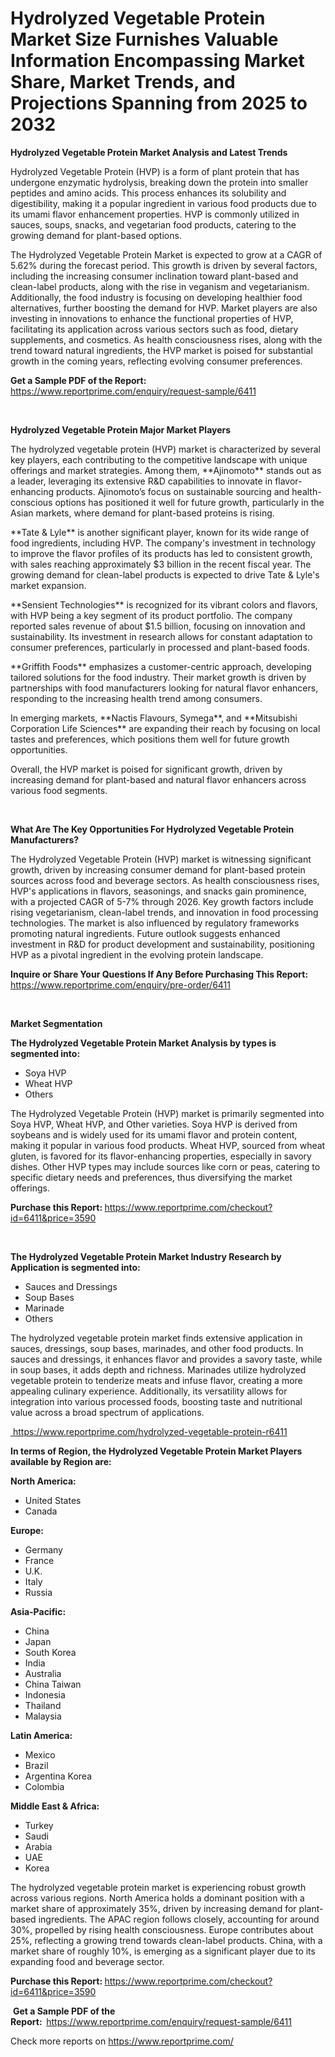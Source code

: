 <p><h1>Hydrolyzed Vegetable Protein Market Size Furnishes Valuable Information Encompassing Market Share, Market Trends, and Projections Spanning from 2025 to 2032</h1></p><p><strong>Hydrolyzed Vegetable Protein Market Analysis and Latest Trends</strong></p>
<p><p>Hydrolyzed Vegetable Protein (HVP) is a form of plant protein that has undergone enzymatic hydrolysis, breaking down the protein into smaller peptides and amino acids. This process enhances its solubility and digestibility, making it a popular ingredient in various food products due to its umami flavor enhancement properties. HVP is commonly utilized in sauces, soups, snacks, and vegetarian food products, catering to the growing demand for plant-based options.</p><p>The Hydrolyzed Vegetable Protein Market is expected to grow at a CAGR of 5.62% during the forecast period. This growth is driven by several factors, including the increasing consumer inclination toward plant-based and clean-label products, along with the rise in veganism and vegetarianism. Additionally, the food industry is focusing on developing healthier food alternatives, further boosting the demand for HVP. Market players are also investing in innovations to enhance the functional properties of HVP, facilitating its application across various sectors such as food, dietary supplements, and cosmetics. As health consciousness rises, along with the trend toward natural ingredients, the HVP market is poised for substantial growth in the coming years, reflecting evolving consumer preferences.</p></p>
<p><strong>Get a Sample PDF of the Report:&nbsp;</strong> <a href="https://www.reportprime.com/enquiry/request-sample/6411?utm_campaign=3567&utm_medium=2&utm_source=Github&utm_content=ia&utm_term=19032025&utm_id=hydrolyzed-vegetable-protein">https://www.reportprime.com/enquiry/request-sample/6411</a></p>
<p>&nbsp;</p>
<p><strong>Hydrolyzed Vegetable Protein Major Market Players</strong></p>
<p><p>The hydrolyzed vegetable protein (HVP) market is characterized by several key players, each contributing to the competitive landscape with unique offerings and market strategies. Among them, **Ajinomoto** stands out as a leader, leveraging its extensive R&D capabilities to innovate in flavor-enhancing products. Ajinomoto’s focus on sustainable sourcing and health-conscious options has positioned it well for future growth, particularly in the Asian markets, where demand for plant-based proteins is rising.</p><p>**Tate & Lyle** is another significant player, known for its wide range of food ingredients, including HVP. The company's investment in technology to improve the flavor profiles of its products has led to consistent growth, with sales reaching approximately $3 billion in the recent fiscal year. The growing demand for clean-label products is expected to drive Tate & Lyle's market expansion.</p><p>**Sensient Technologies** is recognized for its vibrant colors and flavors, with HVP being a key segment of its product portfolio. The company reported sales revenue of about $1.5 billion, focusing on innovation and sustainability. Its investment in research allows for constant adaptation to consumer preferences, particularly in processed and plant-based foods.</p><p>**Griffith Foods** emphasizes a customer-centric approach, developing tailored solutions for the food industry. Their market growth is driven by partnerships with food manufacturers looking for natural flavor enhancers, responding to the increasing health trend among consumers.</p><p>In emerging markets, **Nactis Flavours, Symega**, and **Mitsubishi Corporation Life Sciences** are expanding their reach by focusing on local tastes and preferences, which positions them well for future growth opportunities.</p><p>Overall, the HVP market is poised for significant growth, driven by increasing demand for plant-based and natural flavor enhancers across various food segments.</p></p>
<p>&nbsp;</p>
<p><strong>What Are The Key Opportunities For Hydrolyzed Vegetable Protein Manufacturers?</strong></p>
<p><p>The Hydrolyzed Vegetable Protein (HVP) market is witnessing significant growth, driven by increasing consumer demand for plant-based protein sources across food and beverage sectors. As health consciousness rises, HVP's applications in flavors, seasonings, and snacks gain prominence, with a projected CAGR of 5-7% through 2026. Key growth factors include rising vegetarianism, clean-label trends, and innovation in food processing technologies. The market is also influenced by regulatory frameworks promoting natural ingredients. Future outlook suggests enhanced investment in R&D for product development and sustainability, positioning HVP as a pivotal ingredient in the evolving protein landscape.</p></p>
<p><strong>Inquire or Share Your Questions If Any Before Purchasing This Report:</strong> <a href="https://www.reportprime.com/enquiry/pre-order/6411?utm_campaign=3567&utm_medium=2&utm_source=Github&utm_content=ia&utm_term=19032025&utm_id=hydrolyzed-vegetable-protein">https://www.reportprime.com/enquiry/pre-order/6411</a></p>
<p>&nbsp;</p>
<p><strong>Market Segmentation</strong></p>
<p><strong>The Hydrolyzed Vegetable Protein Market Analysis by types is segmented into:</strong></p>
<p><ul><li>Soya HVP</li><li>Wheat HVP</li><li>Others</li></ul></p>
<p><p>The Hydrolyzed Vegetable Protein (HVP) market is primarily segmented into Soya HVP, Wheat HVP, and Other varieties. Soya HVP is derived from soybeans and is widely used for its umami flavor and protein content, making it popular in various food products. Wheat HVP, sourced from wheat gluten, is favored for its flavor-enhancing properties, especially in savory dishes. Other HVP types may include sources like corn or peas, catering to specific dietary needs and preferences, thus diversifying the market offerings.</p></p>
<p><strong>Purchase this Report:&nbsp;</strong><a href="https://www.reportprime.com/checkout?id=6411&price=3590&utm_campaign=3567&utm_medium=2&utm_source=Github&utm_content=ia&utm_term=19032025&utm_id=hydrolyzed-vegetable-protein">https://www.reportprime.com/checkout?id=6411&price=3590</a></p>
<p>&nbsp;</p>
<p><strong>The Hydrolyzed Vegetable Protein Market Industry Research by Application is segmented into:</strong></p>
<p><ul><li>Sauces and Dressings</li><li>Soup Bases</li><li>Marinade</li><li>Others</li></ul></p>
<p><p>The hydrolyzed vegetable protein market finds extensive application in sauces, dressings, soup bases, marinades, and other food products. In sauces and dressings, it enhances flavor and provides a savory taste, while in soup bases, it adds depth and richness. Marinades utilize hydrolyzed vegetable protein to tenderize meats and infuse flavor, creating a more appealing culinary experience. Additionally, its versatility allows for integration into various processed foods, boosting taste and nutritional value across a broad spectrum of applications.</p></p>
<p><a href="https://www.reportprime.com/hydrolyzed-vegetable-protein-r6411?utm_campaign=3567&utm_medium=2&utm_source=Github&utm_content=ia&utm_term=19032025&utm_id=hydrolyzed-vegetable-protein">&nbsp;https://www.reportprime.com/hydrolyzed-vegetable-protein-r6411</a></p>
<p><strong>In terms of Region, the Hydrolyzed Vegetable Protein Market Players available by Region are:</strong></p>
<p>
    <p> <strong> North America: </strong>
        <ul>
            <li>United States</li>
            <li>Canada</li>
        </ul>
        </p> 
    <p> <strong> Europe: </strong>
        <ul>
            <li>Germany</li>
            <li>France</li>
            <li>U.K.</li>
            <li>Italy</li>
            <li>Russia</li>
        </ul>
        </p> 
    <p> <strong> Asia-Pacific: </strong>
        <ul>
            <li>China</li>
            <li>Japan</li>
            <li>South Korea</li>
            <li>India</li>
            <li>Australia</li>
            <li>China Taiwan</li>
            <li>Indonesia</li>
            <li>Thailand</li>
            <li>Malaysia</li>
        </ul>
        </p> 
    <p> <strong> Latin America: </strong>
        <ul>
            <li>Mexico</li>
            <li>Brazil</li>
            <li>Argentina Korea</li>
            <li>Colombia</li>
        </ul>
        </p> 
    <p> <strong> Middle East & Africa: </strong>
        <ul>
            <li>Turkey</li>
            <li>Saudi</li>
            <li>Arabia</li>
            <li>UAE</li>
            <li>Korea</li>
        </ul>
    </p>
    </p>
<p><p>The hydrolyzed vegetable protein market is experiencing robust growth across various regions. North America holds a dominant position with a market share of approximately 35%, driven by increasing demand for plant-based ingredients. The APAC region follows closely, accounting for around 30%, propelled by rising health consciousness. Europe contributes about 25%, reflecting a growing trend towards clean-label products. China, with a market share of roughly 10%, is emerging as a significant player due to its expanding food and beverage sector. </p></p>
<p><strong>Purchase this Report: </strong><a href="https://www.reportprime.com/checkout?id=6411&price=3590&utm_campaign=3567&utm_medium=2&utm_source=Github&utm_content=ia&utm_term=19032025&utm_id=hydrolyzed-vegetable-protein">https://www.reportprime.com/checkout?id=6411&price=3590</a></p>
<p>&nbsp;<strong>Get a Sample PDF of the Report:&nbsp;&nbsp;</strong><a href="https://www.reportprime.com/enquiry/request-sample/6411?utm_campaign=3567&utm_medium=2&utm_source=Github&utm_content=ia&utm_term=19032025&utm_id=hydrolyzed-vegetable-protein">https://www.reportprime.com/enquiry/request-sample/6411</a></p>
<p><strong></strong></p>
<p>Check more reports on <a href="https://www.reportprime.com/?utm_campaign=3567&utm_medium=2&utm_source=Github&utm_content=ia&utm_term=19032025&utm_id=hydrolyzed-vegetable-protein">https://www.reportprime.com/</a></p>